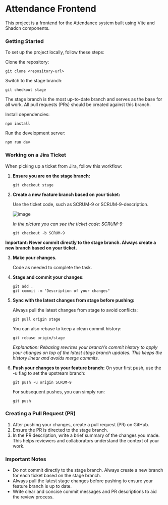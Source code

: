 # Attendance Frontend

This project is a frontend for the Attendance system built using Vite and Shadcn components.

### Getting Started

To set up the project locally, follow these steps:

Clone the repository:

   ```
   git clone <repository-url>
   ```

Switch to the stage branch:

   ```
   git checkout stage
   ```

The stage branch is the most up-to-date branch and serves as the base for all work. All pull requests (PRs) should be created against this branch.

Install dependencies:

   ```
   npm install
   ```

Run the development server:

   ```
   npm run dev
   ```

### Working on a Jira Ticket

When picking up a ticket from Jira, follow this workflow:

1. **Ensure you are on the stage branch:**

   ```
   git checkout stage
   ```

2. **Create a new feature branch based on your ticket:**

   Use the ticket code, such as SCRUM-9 or SCRUM-9-description.
   
   ![image](https://github.com/user-attachments/assets/d3bb4960-ed7a-4e83-b586-7861ce1b5ca5)
   
   *In the picture you can see the ticket code: SCRUM-9*
   
   ```
   git checkout -b SCRUM-9
   ```

**Important: Never commit directly to the stage branch. Always create a new branch based on your ticket.**

3. **Make your changes.**

   Code as needed to complete the task.

4. **Stage and commit your changes:**

   ```
   git add .
   git commit -m "Description of your changes"
   ```

5. **Sync with the latest changes from stage before pushing:**

   Always pull the latest changes from stage to avoid conflicts:

   ```
   git pull origin stage
   ```

   You can also rebase to keep a clean commit history:

   ```
   git rebase origin/stage
   ```

   _Explanation: Rebasing rewrites your branch’s commit history to apply your changes on top of the latest stage branch updates. This keeps the history linear and avoids merge commits._

6. **Push your changes to your feature branch:**
   On your first push, use the -u flag to set the upstream branch:

   ```
   git push -u origin SCRUM-9
   ```

   For subsequent pushes, you can simply run:

   ```
   git push
   ```

### Creating a Pull Request (PR)

1. After pushing your changes, create a pull request (PR) on GitHub.
2. Ensure the PR is directed to the stage branch.
3. In the PR description, write a brief summary of the changes you made. This helps reviewers and collaborators understand the context of your work.

### Important Notes

- Do not commit directly to the stage branch. Always create a new branch for each ticket based on the stage branch.
- Always pull the latest stage changes before pushing to ensure your feature branch is up to date.
- Write clear and concise commit messages and PR descriptions to aid the review process.
